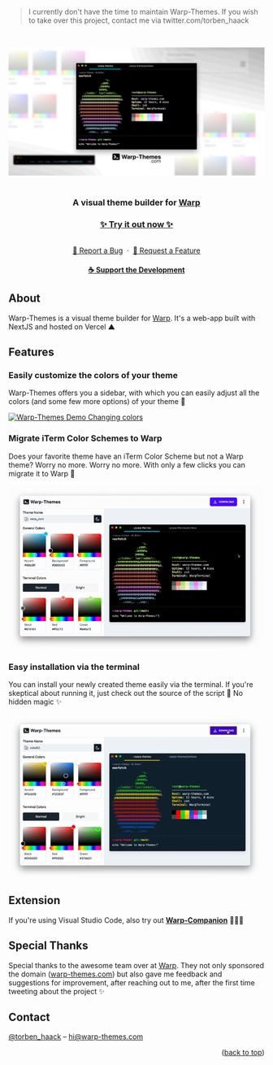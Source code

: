 > I currently don't have the time to maintain Warp-Themes. If you wish to take over this project, contact me via twitter.com/torben_haack

<a name="readme-top"></a>
<br />

<div align="center">
  <a href="https://warp-themes.com">
    <img src=".github/assets/hero.png" alt="Warp-Themes">
  </a>
  <br /><br />
  
  <h3>A visual theme builder for <a href="https://warp.dev">Warp</a></h3>
    
  <h3><a href="https://warp-themes.com"><strong>✨ Try it out now ✨</strong></a></h3>
    
  <br/>
  <a href="https://github.com/haackt/warp-themes/issues"> 🐛 Report a Bug</a>&nbsp;&nbsp;·&nbsp; 
  <a href="https://github.com/haackt/warp-themes/issues">🚀 Request a Feature</a>
  <br />
  <h4><a href="https://github.com/sponsors/haackt">☕️ Support the Development</a></h4>
</div>

## About

Warp-Themes is a visual theme builder for <a href="https://warp.dev">Warp</a>. It's a web-app built with NextJS and hosted on Vercel ▲

## Features

### Easily customize the colors of your theme

Warp-Themes offers you a sidebar, with which you can easily adjust all the colors (and some few more options) of your theme 🎨

<a href="https://warp-themes.com">
  <img src=".github/assets/demo_changing_colors.gif" alt="Warp-Themes Demo Changing colors">
</a>

### Migrate iTerm Color Schemes to Warp

Does your favorite theme have an iTerm Color Scheme but not a Warp theme? Worry no more. Worry no more. With only a few clicks you can migrate it to Warp 🔮

<a href="https://warp-themes.com">
  <img src=".github/assets/demo_iterm_colors.gif" alt="Warp-Themes Demo Migrating from iTerm">
</a>

### Easy installation via the terminal

You can install your newly created theme easily via the terminal. If you're skeptical about running it, just check out the source of the script 🔎 No hidden magic ✨

<a href="https://warp-themes.com">
  <img src=".github/assets/demo_installation.gif" alt="Warp-Themes Demo Install via Terminal">
</a>

## Extension

If you're using Visual Studio Code, also try out [**Warp-Companion**](https://github.com/haackt/warp-companion) 🧙🏻‍♂️

## Special Thanks

Special thanks to the awesome team over at [Warp](https://warp.dev/). They not only sponsored the domain ([warp-themes.com](https://warp-themes.com/)) but also gave me feedback and suggestions for improvement, after reaching out to me, after the first time tweeting about the project ✨

## Contact

[@torben_haack](https://twitter.com/torben_haack) – hi@warp-themes.com

<p align="right">(<a href="#readme-top">back to top</a>)</p>
